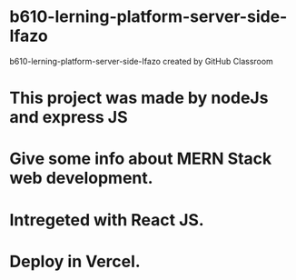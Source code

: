 # b610-lerning-platform-server-side-Ifazo
b610-lerning-platform-server-side-Ifazo created by GitHub Classroom
# This project was made by nodeJs and express JS 
# Give some info about MERN Stack web development.
# Intregeted with React JS.
# Deploy in Vercel.
